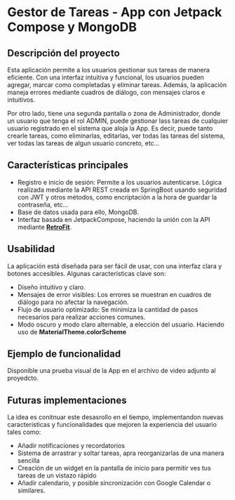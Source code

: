 # Gestor de Tareas - App con Jetpack Compose y MongoDB

## Descripción del proyecto
Esta aplicación permite a los usuarios gestionar sus tareas de manera eficiente. Con una interfaz intuitiva y funcional, los usuarios pueden agregar, marcar como completadas y eliminar tareas. Además, la aplicación maneja errores mediante cuadros de diálogo, con mensajes claros e intuitivos.

Por otro lado, tiene una segunda pantalla o zona de Administrador, donde un usuario que tenga el rol ADMIN, puede gestionar lass tareas de cualquier usuario registrado en el sistema que aloja la App. Es decir, puede tanto crearle tareas, como eliminarlas, editarlas, ver todas las tareas del sistema, ver todas las tareas de algun usuario concreto, etc...

## Características principales
- Registro e inicio de sesión: Permite a los usuarios autenticarse. Lógica realizada mediante la API REST creada en SpringBoot usando seguridad con JWT y otros métodos, como encriptación a la hora de guardar la contraseña, etc...
- Base de datos usada para ello, MongoDB.
- Interfaz basada en JetpackCompose, haciendo la unión con la API mediante [**RetroFit**](app/src/main/java/com/appTareas/retrofit/ApiService.kt).

## Usabilidad

La aplicación está diseñada para ser fácil de usar, con una interfaz clara y botones accesibles. Algunas características clave son:

- Diseño intuitivo y claro.
- Mensajes de error visibles: Los errores se muestran en cuadros de diálogo para no afectar la navegación.
- Flujo de usuario optimizado: Se minimiza la cantidad de pasos necesarios para realizar acciones comunes.
- Modo oscuro y modo claro alternable, a elección del usuario. Haciendo uso de **MaterialTheme.colorScheme**

## Ejemplo de funcionalidad
Disponible una prueba visual de la App en el archivo de video adjunto al proyedcto.

## Futuras implementaciones
La idea es conitnuar este desasrollo en el tiempo, implementandon nuevas características y funcionalidades que mejoren la experiencia del usuario tales como:

- Añadir notificaciones y recordatorios
- Sistema de arrastrar y soltar tareas, apra reorganizarlas de una manera sencilla
- Creación de un widget en la pantalla de inicio para permitir ves tus tareas de un vistazo rápido
- Añadir calendario, y posible sincronización con Google Calendar o similares.
